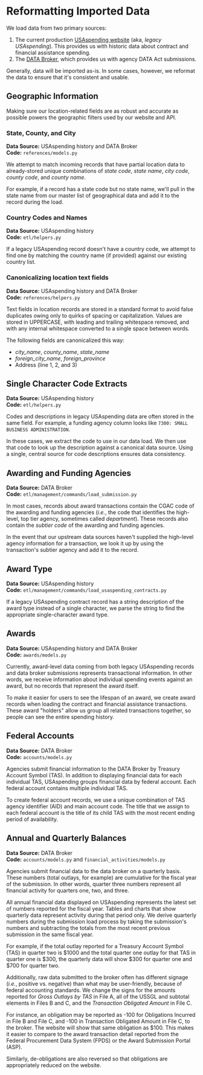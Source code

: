 # Reformatting Imported Data

We load data from two primary sources:

1. The current production [USAspending website](https://www.usaspending.gov) (aka, _legacy USAspending_). This provides us with historic data about contract and financial assistance spending.  
2. The [DATA Broker](https://broker.usaspending.gov), which provides us with agency DATA Act submissions.

Generally, data will be imported as-is. In some cases, however, we reformat the data to ensure that it's consistent and usable.

## Geographic Information

Making sure our location-related fields are as robust and accurate as possible powers the geographic filters used by our website and API.

### State, County, and City

**Data Source:** USAspending history and DATA Broker  
**Code:** `references/models.py`

We attempt to match incoming records that have partial location data to already-stored unique combinations of _state code_, _state name_, _city code_, _county code_, and _county name_.

For example, if a record has a state code but no state name, we'll pull in the state name from our master list of geographical data and add it to the record during the load.

### Country Codes and Names

**Data Source:** USAspending history  
**Code:** `etl/helpers.py`

If a legacy USAspending record doesn't have a country code, we attempt to find one by matching the country name (if provided) against our existing country list.

### Canonicalizing location text fields

**Data Source:** USAspending history and DATA Broker  
**Code:** `references/helpers.py`

Text fields in location records are stored in a standard format to avoid
false duplicates owing only to quirks of spacing or capitalization.
Values are stored in UPPERCASE, with leading and trailing whitespace
removed, and with any internal whitespace converted to a single space
between words.

The following fields are canonicalized this way:

- _city_name_, _county_name_, _state_name_
- _foreign_city_name_, _foreign_province_
- Address (line 1, 2, and 3)


## Single Character Code Extracts

**Data Source:** USAspending history  
**Code:** `etl/helpers.py`

Codes and descriptions in legacy USAspending data are often stored in the same field. For example, a funding agency column looks like `7300: SMALL BUSINESS ADMINISTRATION`.

In these cases, we extract the code to use in our data load. We then use that code to look up the description against a canonical data source. Using a single, central source for code descriptions ensures data consistency.

## Awarding and Funding Agencies

**Data Source:** DATA Broker  
**Code:** `etl/management/commands/load_submission.py`

In most cases, records about award transactions contain the CGAC code of the awarding and funding agencies (_i.e._, the code that identifies the high-level, top tier agency, sometimes called _department_). These records also contain the _subtier code_ of the awarding and funding agencies.

In the event that our upstream data sources haven't supplied the high-level agency information for a transaction, we look it up by using the transaction's subtier agency and add it to the record.

## Award Type

**Data Source:** USAspending history  
**Code:** `etl/management/commands/load_usaspending_contracts.py`

If a legacy USAspending contract record has a string description of the award type instead of a single character, we parse the string to find the appropriate single-character award type.

## Awards

**Data Source:** USAspending history and DATA Broker  
**Code:** `awards/models.py`

Currently, award-level data coming from both legacy USAspending records and data broker submissions represents transactional information. In other words, we receive information about individual spending events against an award, but no records that represent the award itself.

To make it easier for users to see the lifespan of an award, we create award records when loading the contract and financial assistance transactions. These award "holders" allow us group all related transactions together, so people can see the entire spending history.

## Federal Accounts

**Data Source:** DATA Broker  
**Code:** `accounts/models.py`

Agencies submit financial information to the DATA Broker by Treasury Account Symbol (TAS). In addition to displaying financial data for each individual TAS, USAspending groups financial data by federal account. Each federal account contains multiple individual TAS.

To create federal account records, we use a unique combination of TAS agency identifier (AID) and main account code. The title that we assign to each federal account is the title of its child TAS with the most recent ending period of availability.

## Annual and Quarterly Balances

**Data Source:** DATA Broker  
**Code:** `accounts/models.py` and `financial_activities/models.py`

Agencies submit financial data to the data broker on a quarterly basis. These numbers (total outlays, for example) are cumulative for the fiscal year of the submission. In other words, quarter three numbers represent all financial activity for quarters one, two, and three.

All annual financial data displayed on USAspending represents the latest set of numbers reported for the fiscal year. Tables and charts that show quarterly data represent activity during that period only. We derive quarterly numbers during the submission load process by taking the submission's numbers and subtracting the totals from the most recent previous submission in the same fiscal year.

For example, if the total outlay reported for a Treasury Account Symbol (TAS) in quarter two is $1000 and the total quarter one outlay for that TAS in quarter one is $300, the quarterly data will show $300 for quarter one and $700 for quarter two.

Additionally, raw data submitted to the broker often has different signage (_i.e._, positive vs. negative) than what may be user-friendly, because of federal accounting standards. We change the signs for the amounts reported for _Gross Outlays by TAS_ in File A, all of the USSGL and subtotal elements in Files B and C, and the _Transaction Obligated Amount_ in File C.

For instance, an obligation may be reported as -100 for Obligations Incurred in File B and File C, and -100 in Transaction Obligated Amount in File C, to the broker. The website will show that same obligation as $100. This makes it easier to compare to the award transaction detail reported from the Federal Procurement Data System (FPDS) or the Award Submission Portal (ASP).

Similarly, de-obligations are also reversed so that obligations are appropriately reduced on the website.
